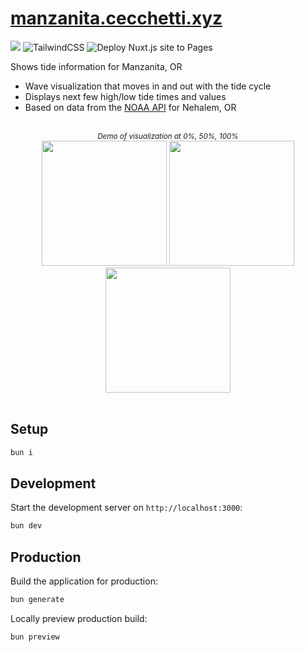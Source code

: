 # [manzanita.cecchetti.xyz](https://manzanita.cecchetti.xyz)

![](https://img.shields.io/badge/vuejs-%2335495e.svg?style=flat&logo=vuedotjs&logoColor=%234FC08D) ![TailwindCSS](https://img.shields.io/badge/tailwindcss-%2338B2AC.svg?style=flat&logo=tailwind-css&logoColor=white) ![Deploy Nuxt.js site to Pages](https://github.com/lightningboltemoji/manzanita.cecchetti.xyz/actions/workflows/nuxtjs.yml/badge.svg)

Shows tide information for Manzanita, OR

* Wave visualization that moves in and out with the tide cycle
* Displays next few high/low tide times and values
* Based on data from the [NOAA API](https://tidesandcurrents.noaa.gov/noaatidepredictions.html?id=9437908) for Nehalem, OR



<br/>
<div align="center"><sup><i>Demo of visualization at 0%, 50%, 100%</i></sup></div>
<div align="center" class="flex">
  <img width="200" src="https://github.com/user-attachments/assets/1a896382-ca6d-4877-8d88-fffcaded09cb"/>
  <img width="200" src="https://github.com/user-attachments/assets/5d3bbc86-769b-44df-bd93-6fcd0817595d"/>
  <img width="200" src="https://github.com/user-attachments/assets/dd8044dc-c66b-44a5-a142-6f1a64b8140b"/>
</div>
<br/>

## Setup

```bash
bun i
```

## Development

Start the development server on `http://localhost:3000`:

```bash
bun dev
```

## Production

Build the application for production:

```bash
bun generate
```

Locally preview production build:

```bash
bun preview
```
